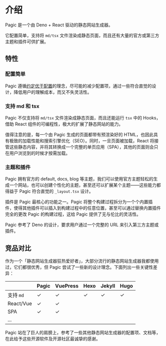# 介绍

Pagic 是一个由 Deno + React 驱动的静态网站生成器。

它配置简单，支持将 `md/tsx` 文件渲染成静态页面，而且还有大量的官方或第三方主题和插件可供扩展。

## 特性

### 配置简单

Pagic 遵循[约定优于配置](https://zh.wikipedia.org/wiki/%E7%BA%A6%E5%AE%9A%E4%BC%98%E4%BA%8E%E9%85%8D%E7%BD%AE)的理念，尽可能的减少配置项，通过一些符合直觉的设计，降低用户的理解成本，而又不失灵活性。

### 支持 md 和 tsx

Pagic 不仅支持将 `md/tsx` 文件渲染成静态页面，而且还能运行 `tsx` 中的 Hooks，借助 React 组件的可编程性，极大的扩展了静态网站的能力。

值得注意的是，每一个由 Pagic 生成的页面都带有预渲染好的 HTML，也因此具有极致的加载性能和搜索引擎优化（SEO）。同时，一旦页面被加载，React 将接管这些静态内容，并将其转换成一个完整的单页应用（SPA），其他的页面则会只在用户浏览到的时候才按需加载。

### 主题和插件

Pagic 拥有官方的 default, docs, blog 等主题，我们可以使用官方主题轻松的生成一个网站，也可以创建个性化的主题，甚至还可以扩展某个主题——这些能力都得益于 Pagic 符合直觉的 `_layout.tsx` 设计。

插件是 Pagic 最核心的功能之一。Pagic 将整个构建过程拆分为一个个内置插件，使得其他插件可以插入到构建过程中的任意位置，甚至可以通过替换内置插件完全的更改 Pagic 的构建过程，这给 Pagic 提供了无与伦比的灵活性。

Pagic 参考了 Deno 的设计，要求用户通过一个完整的 URL 来引入第三方主题或插件。

## 竞品对比

作为一个「静态网站生成器狂热爱好者」，大部分流行的静态网站生成器我都使用过，它们都很优秀，但 Pagic 尝试了一些新的设计理念。下面列出一些关键性差异：

|           | Pagic | VuePress | Hexo | Jekyll | Hugo |
| --------- | ----- | -------- | ---- | ------ | ---- |
| 支持 `md` | ✓     | ✓        | ✓    | ✓      | ✓    |
| React/Vue | ✓     | ✓        |      |        |      |
| SPA       | ✓     | ✓        |      |        |      |
| ...       |       |          |      |        |      |

Pagic 站在了巨人的肩膀上，参考了一些其他静态网站生成器的配置项、文档等，在此给予这些开源软件及开源社区最诚挚的感谢。
